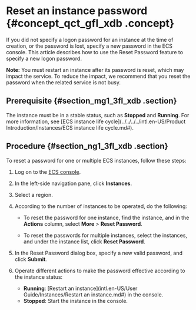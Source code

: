 # Reset an instance password {#concept_qct_gfl_xdb .concept}

If you did not specify a logon password for an instance at the time of creation, or the password is lost, specify a new password in the ECS console. This article describes how to use the Reset Password feature to specify a new logon password.

**Note:** You must restart an instance after its password is reset, which may impact the service. To reduce the impact, we recommend that you reset the password when the related service is not busy.

## Prerequisite {#section_mg1_3fl_xdb .section}

The instance must be in a stable status, such as **Stopped** and **Running**. For more information, see [ECS instance life cycle](../../../../intl.en-US/Product Introduction/Instances/ECS instance life cycle.md#).

## Procedure {#section_ng1_3fl_xdb .section}

To reset a password for one or multiple ECS instances, follow these steps:

1.  Log on to the [ECS console](https://ecs.console.aliyun.com/?spm=a2c4g.11186623.2.9.FNEORG#/home).
2.  In the left-side navigation pane, click **Instances**.
3.  Select a region.
4.  According to the number of instances to be operated, do the following:
    -   To reset the password for one instance, find the instance, and in the **Actions** column, select **More** \> **Reset Password**.

    -   To reset the passwords for multiple instances, select the instances, and under the instance list, click **Reset Password**.

5.  In the Reset Password dialog box, specify a new valid password, and click **Submit**.
6.  Operate different actions to make the password effective according to the instance status:
    -   **Running**: [Restart an instance](intl.en-US/User Guide/Instances/Restart an instance.md#) in the console.
    -   **Stopped**: Start the instance in the console.

